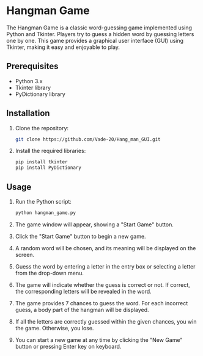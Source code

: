 # Hangman Game

The Hangman Game is a classic word-guessing game implemented using Python and Tkinter. Players try to guess a hidden word by guessing letters one by one. This game provides a graphical user interface (GUI) using Tkinter, making it easy and enjoyable to play.

## Prerequisites

- Python 3.x
- Tkinter library
- PyDictionary library

## Installation

1. Clone the repository:

   ```bash
   git clone https://github.com/Vade-20/Hang_man_GUI.git
   ```

2. Install the required libraries:

   ```bash
   pip install tkinter
   pip install PyDictionary
   ```

## Usage

1. Run the Python script:

   ```bash
   python hangman_game.py
   ```

2. The game window will appear, showing a "Start Game" button.

3. Click the "Start Game" button to begin a new game.

4. A random word will be chosen, and its meaning will be displayed on the screen.

5. Guess the word by entering a letter in the entry box or selecting a letter from the drop-down menu.

6. The game will indicate whether the guess is correct or not. If correct, the corresponding letters will be revealed in the word.

7. The game provides 7 chances to guess the word. For each incorrect guess, a body part of the hangman will be displayed.

8. If all the letters are correctly guessed within the given chances, you win the game. Otherwise, you lose.

9. You can start a new game at any time by clicking the "New Game" button or pressing Enter key on keyboard.

